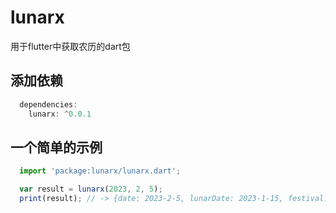 # lunarx
用于flutter中获取农历的dart包

## 添加依赖
```javascript
  dependencies:
    lunarx: ^0.0.1
```

## 一个简单的示例
```javascript
  import 'package:lunarx/lunarx.dart';

  var result = lunarx(2023, 2, 5); 
  print(result); // -> {date: 2023-2-5, lunarDate: 2023-1-15, festival: null, lunarFestival: 元宵节, lYear: 2023, lMonth: 1, lDay: 15, Animal: 兔, IMonthCn: 正月, IDayCn: 十五, cYear: 2023, cMonth: 2, cDay: 5, gzYear: 癸卯, gzMonth: 甲寅, gzDay: 癸亥, isToday: false, isLeap: false, nWeek: 7, ncWeek: 星期日, isTerm: false, Term: null, astro: 水瓶座}

```
